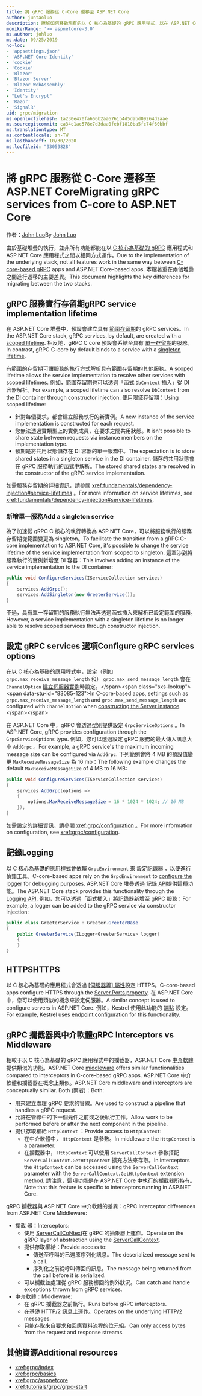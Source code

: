 ```yaml
---
title: 將 gRPC 服務從 C-Core 遷移至 ASP.NET Core
author: juntaoluo
description: 瞭解如何移動現有的以 C 核心為基礎的 gRPC 應用程式，以在 ASP.NET Core stack 之上執行。
monikerRange: '>= aspnetcore-3.0'
ms.author: johluo
ms.date: 09/25/2019
no-loc:
- 'appsettings.json'
- 'ASP.NET Core Identity'
- 'cookie'
- 'Cookie'
- 'Blazor'
- 'Blazor Server'
- 'Blazor WebAssembly'
- 'Identity'
- "Let's Encrypt"
- 'Razor'
- 'SignalR'
uid: grpc/migration
ms.openlocfilehash: 1a230e470fa666b2aa6761b4d5dabd09264d2aae
ms.sourcegitcommit: ca34c1ac578e7d3daa0febf1810ba5fc74f60bbf
ms.translationtype: MT
ms.contentlocale: zh-TW
ms.lasthandoff: 10/30/2020
ms.locfileid: "93059828"
---
```

# <a name="migrating-grpc-services-from-c-core-to-aspnet-core"></a><span data-ttu-id="83085-103">將 gRPC 服務從 C-Core 遷移至 ASP.NET Core</span><span class="sxs-lookup"><span data-stu-id="83085-103">Migrating gRPC services from C-core to ASP.NET Core</span></span>

<span data-ttu-id="83085-104">作者：[John Luo](https://github.com/juntaoluo)</span><span class="sxs-lookup"><span data-stu-id="83085-104">By [John Luo](https://github.com/juntaoluo)</span></span>

<span data-ttu-id="83085-105">由於基礎堆疊的執行，並非所有功能都能在以 [C 核心為基礎的 gRPC](https://grpc.io/blog/grpc-stacks) 應用程式和 ASP.NET Core 應用程式之間以相同方式運作。</span><span class="sxs-lookup"><span data-stu-id="83085-105">Due to the implementation of the underlying stack, not all features work in the same way between [C-core-based gRPC](https://grpc.io/blog/grpc-stacks) apps and ASP.NET Core-based apps.</span></span> <span data-ttu-id="83085-106">本檔著重在兩個堆疊之間進行遷移的主要差異。</span><span class="sxs-lookup"><span data-stu-id="83085-106">This document highlights the key differences for migrating between the two stacks.</span></span>

## <a name="grpc-service-implementation-lifetime"></a><span data-ttu-id="83085-107">gRPC 服務實行存留期</span><span class="sxs-lookup"><span data-stu-id="83085-107">gRPC service implementation lifetime</span></span>

<span data-ttu-id="83085-108">在 ASP.NET Core 堆疊中，預設會建立具有 [範圍存留期](xref:fundamentals/dependency-injection#service-lifetimes)的 gRPC services。</span><span class="sxs-lookup"><span data-stu-id="83085-108">In the ASP.NET Core stack, gRPC services, by default, are created with a [scoped lifetime](xref:fundamentals/dependency-injection#service-lifetimes).</span></span> <span data-ttu-id="83085-109">相反地，gRPC C core 預設會系結至具有 [單一存留期](xref:fundamentals/dependency-injection#service-lifetimes)的服務。</span><span class="sxs-lookup"><span data-stu-id="83085-109">In contrast, gRPC C-core by default binds to a service with a [singleton lifetime](xref:fundamentals/dependency-injection#service-lifetimes).</span></span>

<span data-ttu-id="83085-110">有範圍的存留期可讓服務的執行方式解析具有範圍存留期的其他服務。</span><span class="sxs-lookup"><span data-stu-id="83085-110">A scoped lifetime allows the service implementation to resolve other services with scoped lifetimes.</span></span> <span data-ttu-id="83085-111">例如，範圍存留期也可以透過「函式 `DbContext` 插入」從 DI 容器解析。</span><span class="sxs-lookup"><span data-stu-id="83085-111">For example, a scoped lifetime can also resolve `DbContext` from the DI container through constructor injection.</span></span> <span data-ttu-id="83085-112">使用限域存留期：</span><span class="sxs-lookup"><span data-stu-id="83085-112">Using scoped lifetime:</span></span>

* <span data-ttu-id="83085-113">針對每個要求，都會建立服務執行的新實例。</span><span class="sxs-lookup"><span data-stu-id="83085-113">A new instance of the service implementation is constructed for each request.</span></span>
* <span data-ttu-id="83085-114">您無法透過實類型上的實例成員，在要求之間共用狀態。</span><span class="sxs-lookup"><span data-stu-id="83085-114">It isn't possible to share state between requests via instance members on the implementation type.</span></span>
* <span data-ttu-id="83085-115">預期是將共用狀態儲存在 DI 容器的單一服務中。</span><span class="sxs-lookup"><span data-stu-id="83085-115">The expectation is to store shared states in a singleton service in the DI container.</span></span> <span data-ttu-id="83085-116">儲存的共用狀態會在 gRPC 服務執行的函式中解析。</span><span class="sxs-lookup"><span data-stu-id="83085-116">The stored shared states are resolved in the constructor of the gRPC service implementation.</span></span>

<span data-ttu-id="83085-117">如需服務存留期的詳細資訊，請參閱 <xref:fundamentals/dependency-injection#service-lifetimes> 。</span><span class="sxs-lookup"><span data-stu-id="83085-117">For more information on service lifetimes, see <xref:fundamentals/dependency-injection#service-lifetimes>.</span></span>

### <a name="add-a-singleton-service"></a><span data-ttu-id="83085-118">新增單一服務</span><span class="sxs-lookup"><span data-stu-id="83085-118">Add a singleton service</span></span>

<span data-ttu-id="83085-119">為了加速從 gRPC C 核心的執行轉換為 ASP.NET Core，可以將服務執行的服務存留期從範圍變更為 singleton。</span><span class="sxs-lookup"><span data-stu-id="83085-119">To facilitate the transition from a gRPC C-core implementation to ASP.NET Core, it's possible to change the service lifetime of the service implementation from scoped to singleton.</span></span> <span data-ttu-id="83085-120">這牽涉到將服務執行的實例新增至 DI 容器：</span><span class="sxs-lookup"><span data-stu-id="83085-120">This involves adding an instance of the service implementation to the DI container:</span></span>

```csharp
public void ConfigureServices(IServiceCollection services)
{
    services.AddGrpc();
    services.AddSingleton(new GreeterService());
}
```

<span data-ttu-id="83085-121">不過，具有單一存留期的服務執行無法再透過函式插入來解析已設定範圍的服務。</span><span class="sxs-lookup"><span data-stu-id="83085-121">However, a service implementation with a singleton lifetime is no longer able to resolve scoped services through constructor injection.</span></span>

## <a name="configure-grpc-services-options"></a><span data-ttu-id="83085-122">設定 gRPC services 選項</span><span class="sxs-lookup"><span data-stu-id="83085-122">Configure gRPC services options</span></span>

<span data-ttu-id="83085-123">在以 C 核心為基礎的應用程式中，設定（例如 `grpc.max_receive_message_length` 和） `grpc.max_send_message_length` 會在 `ChannelOption` [建立伺服器實例](https://grpc.io/grpc/csharp/api/Grpc.Core.Server.html#Grpc_Core_Server__ctor_System_Collections_Generic_IEnumerable_Grpc_Core_ChannelOption__)時設定。</span><span class="sxs-lookup"><span data-stu-id="83085-123">In C-core-based apps, settings such as `grpc.max_receive_message_length` and `grpc.max_send_message_length` are configured with `ChannelOption` when [constructing the Server instance](https://grpc.io/grpc/csharp/api/Grpc.Core.Server.html#Grpc_Core_Server__ctor_System_Collections_Generic_IEnumerable_Grpc_Core_ChannelOption__).</span></span>

<span data-ttu-id="83085-124">在 ASP.NET Core 中，gRPC 會透過型別提供設定 `GrpcServiceOptions` 。</span><span class="sxs-lookup"><span data-stu-id="83085-124">In ASP.NET Core, gRPC provides configuration through the `GrpcServiceOptions` type.</span></span> <span data-ttu-id="83085-125">例如，您可以透過設定 gRPC 服務的最大傳入訊息大小 `AddGrpc` 。</span><span class="sxs-lookup"><span data-stu-id="83085-125">For example, a gRPC service's the maximum incoming message size can be configured via `AddGrpc`.</span></span> <span data-ttu-id="83085-126">下列範例會將 4 MB 的預設值變更 `MaxReceiveMessageSize` 為 16 mb：</span><span class="sxs-lookup"><span data-stu-id="83085-126">The following example changes the default `MaxReceiveMessageSize` of 4 MB to 16 MB:</span></span>

```csharp
public void ConfigureServices(IServiceCollection services)
{
    services.AddGrpc(options =>
    {
        options.MaxReceiveMessageSize = 16 * 1024 * 1024; // 16 MB
    });
}
```

<span data-ttu-id="83085-127">如需設定的詳細資訊，請參閱 <xref:grpc/configuration> 。</span><span class="sxs-lookup"><span data-stu-id="83085-127">For more information on configuration, see <xref:grpc/configuration>.</span></span>

## <a name="logging"></a><span data-ttu-id="83085-128">記錄</span><span class="sxs-lookup"><span data-stu-id="83085-128">Logging</span></span>

<span data-ttu-id="83085-129">以 C 核心為基礎的應用程式會依賴 `GrpcEnvironment` 來 [設定記錄器](https://grpc.io/grpc/csharp/api/Grpc.Core.GrpcEnvironment.html?q=size#Grpc_Core_GrpcEnvironment_SetLogger_Grpc_Core_Logging_ILogger_) ，以便進行偵錯工具。</span><span class="sxs-lookup"><span data-stu-id="83085-129">C-core-based apps rely on the `GrpcEnvironment` to [configure the logger](https://grpc.io/grpc/csharp/api/Grpc.Core.GrpcEnvironment.html?q=size#Grpc_Core_GrpcEnvironment_SetLogger_Grpc_Core_Logging_ILogger_) for debugging purposes.</span></span> <span data-ttu-id="83085-130">ASP.NET Core 堆疊透過 [記錄 API](xref:fundamentals/logging/index)提供這種功能。</span><span class="sxs-lookup"><span data-stu-id="83085-130">The ASP.NET Core stack provides this functionality through the [Logging API](xref:fundamentals/logging/index).</span></span> <span data-ttu-id="83085-131">例如，您可以透過「函式插入」將記錄器新增至 gRPC 服務：</span><span class="sxs-lookup"><span data-stu-id="83085-131">For example, a logger can be added to the gRPC service via constructor injection:</span></span>

```csharp
public class GreeterService : Greeter.GreeterBase
{
    public GreeterService(ILogger<GreeterService> logger)
    {
    }
}
```

## <a name="https"></a><span data-ttu-id="83085-132">HTTPS</span><span class="sxs-lookup"><span data-stu-id="83085-132">HTTPS</span></span>

<span data-ttu-id="83085-133">以 C 核心為基礎的應用程式會透過 [ [伺服器埠] 屬性](https://grpc.io/grpc/csharp/api/Grpc.Core.Server.html#Grpc_Core_Server_Ports)設定 HTTPS。</span><span class="sxs-lookup"><span data-stu-id="83085-133">C-core-based apps configure HTTPS through the [Server.Ports property](https://grpc.io/grpc/csharp/api/Grpc.Core.Server.html#Grpc_Core_Server_Ports).</span></span> <span data-ttu-id="83085-134">在 ASP.NET Core 中，您可以使用類似的概念來設定伺服器。</span><span class="sxs-lookup"><span data-stu-id="83085-134">A similar concept is used to configure servers in ASP.NET Core.</span></span> <span data-ttu-id="83085-135">例如，Kestrel 使用此功能的 [端點](xref:fundamentals/servers/kestrel#endpoint-configuration) 設定。</span><span class="sxs-lookup"><span data-stu-id="83085-135">For example, Kestrel uses [endpoint configuration](xref:fundamentals/servers/kestrel#endpoint-configuration) for this functionality.</span></span>

## <a name="grpc-interceptors-vs-middleware"></a><span data-ttu-id="83085-136">gRPC 攔截器與中介軟體</span><span class="sxs-lookup"><span data-stu-id="83085-136">gRPC Interceptors vs Middleware</span></span>

<span data-ttu-id="83085-137">相較于以 C 核心為基礎的 gRPC 應用程式中的攔截器，ASP.NET Core [中介軟體](xref:fundamentals/middleware/index) 提供類似的功能。</span><span class="sxs-lookup"><span data-stu-id="83085-137">ASP.NET Core [middleware](xref:fundamentals/middleware/index) offers similar functionalities compared to interceptors in C-core-based gRPC apps.</span></span> <span data-ttu-id="83085-138">ASP.NET Core 中介軟體和攔截器在概念上類似。</span><span class="sxs-lookup"><span data-stu-id="83085-138">ASP.NET Core middleware and interceptors are conceptually similar.</span></span> <span data-ttu-id="83085-139">Both (兩者)：</span><span class="sxs-lookup"><span data-stu-id="83085-139">Both:</span></span>

* <span data-ttu-id="83085-140">用來建立處理 gRPC 要求的管線。</span><span class="sxs-lookup"><span data-stu-id="83085-140">Are used to construct a pipeline that handles a gRPC request.</span></span>
* <span data-ttu-id="83085-141">允許在管線中的下一個元件之前或之後執行工作。</span><span class="sxs-lookup"><span data-stu-id="83085-141">Allow work to be performed before or after the next component in the pipeline.</span></span>
* <span data-ttu-id="83085-142">提供存取權給 `HttpContext` ：</span><span class="sxs-lookup"><span data-stu-id="83085-142">Provide access to `HttpContext`:</span></span>
  * <span data-ttu-id="83085-143">在中介軟體中， `HttpContext` 是參數。</span><span class="sxs-lookup"><span data-stu-id="83085-143">In middleware the `HttpContext` is a parameter.</span></span>
  * <span data-ttu-id="83085-144">在攔截器中， `HttpContext` 可以使用 `ServerCallContext` 參數搭配 `ServerCallContext.GetHttpContext` 擴充方法來存取。</span><span class="sxs-lookup"><span data-stu-id="83085-144">In interceptors the `HttpContext` can be accessed using the `ServerCallContext` parameter with the `ServerCallContext.GetHttpContext` extension method.</span></span> <span data-ttu-id="83085-145">請注意，這項功能是在 ASP.NET Core 中執行的攔截器所特有。</span><span class="sxs-lookup"><span data-stu-id="83085-145">Note that this feature is specific to interceptors running in ASP.NET Core.</span></span>

<span data-ttu-id="83085-146">gRPC 攔截器與 ASP.NET Core 中介軟體的差異：</span><span class="sxs-lookup"><span data-stu-id="83085-146">gRPC Interceptor differences from ASP.NET Core Middleware:</span></span>

* <span data-ttu-id="83085-147">攔截 器：</span><span class="sxs-lookup"><span data-stu-id="83085-147">Interceptors:</span></span>
  * <span data-ttu-id="83085-148">使用 [ServerCallCoNtext](https://grpc.io/grpc/csharp/api/Grpc.Core.ServerCallContext.html)在 gRPC 的抽象層上運作。</span><span class="sxs-lookup"><span data-stu-id="83085-148">Operate on the gRPC layer of abstraction using the [ServerCallContext](https://grpc.io/grpc/csharp/api/Grpc.Core.ServerCallContext.html).</span></span>
  * <span data-ttu-id="83085-149">提供存取權給：</span><span class="sxs-lookup"><span data-stu-id="83085-149">Provide access to:</span></span>
    * <span data-ttu-id="83085-150">傳送至呼叫的已還原序列化訊息。</span><span class="sxs-lookup"><span data-stu-id="83085-150">The deserialized message sent to a call.</span></span>
    * <span data-ttu-id="83085-151">序列化之前從呼叫傳回的訊息。</span><span class="sxs-lookup"><span data-stu-id="83085-151">The message being returned from the call before it is serialized.</span></span>
  * <span data-ttu-id="83085-152">可以攔截並處理從 gRPC 服務擲回的例外狀況。</span><span class="sxs-lookup"><span data-stu-id="83085-152">Can catch and handle exceptions thrown from gRPC services.</span></span>
* <span data-ttu-id="83085-153">中介軟體：</span><span class="sxs-lookup"><span data-stu-id="83085-153">Middleware:</span></span>
  * <span data-ttu-id="83085-154">在 gRPC 攔截器之前執行。</span><span class="sxs-lookup"><span data-stu-id="83085-154">Runs before gRPC interceptors.</span></span>
  * <span data-ttu-id="83085-155">在基礎 HTTP/2 訊息上運作。</span><span class="sxs-lookup"><span data-stu-id="83085-155">Operates on the underlying HTTP/2 messages.</span></span>
  * <span data-ttu-id="83085-156">只能存取來自要求和回應資料流程的位元組。</span><span class="sxs-lookup"><span data-stu-id="83085-156">Can only access bytes from the request and response streams.</span></span>

## <a name="additional-resources"></a><span data-ttu-id="83085-157">其他資源</span><span class="sxs-lookup"><span data-stu-id="83085-157">Additional resources</span></span>

* <xref:grpc/index>
* <xref:grpc/basics>
* <xref:grpc/aspnetcore>
* <xref:tutorials/grpc/grpc-start>
